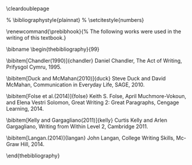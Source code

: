 \cleardoublepage

% \bibliographystyle{plainnat}
% \setcitestyle{numbers}

\renewcommand{\prebibhook}{%
The following works were used in the
writing of this textbook.}

\bibname
\begin{thebibliography}{99}

\bibitem[Chandler(1990)]{chandler}
  Daniel Chandler,
  The Act of Writing,
  Prifysgol Cymru,
  1995.

\bibitem[Duck and McMahan(2010)]{duck}
  Steve Duck and David McMahan,
  Communication in Everyday Life,
  SAGE,
  2010.

\bibitem[Folse et al.(2014)]{folse}
  Keith S. Folse,
  April Muchmore-Vokoun,
  and Elena Vestri Solomon,
  Great Writing 2: Great Paragraphs,
  Cengage Learning,
  2014.

\bibitem[Kelly and Gargagliano(2011)]{kelly}
  Curtis Kelly and Arlen Gargagliano,
  Writing from Within Level 2,
  Cambridge
  2011.

\bibitem[Langan.(2014)]{langan}
  John Langan,
  College Writing Skills,
  Mc-Graw Hill,
  2014.

\end{thebibliography}
